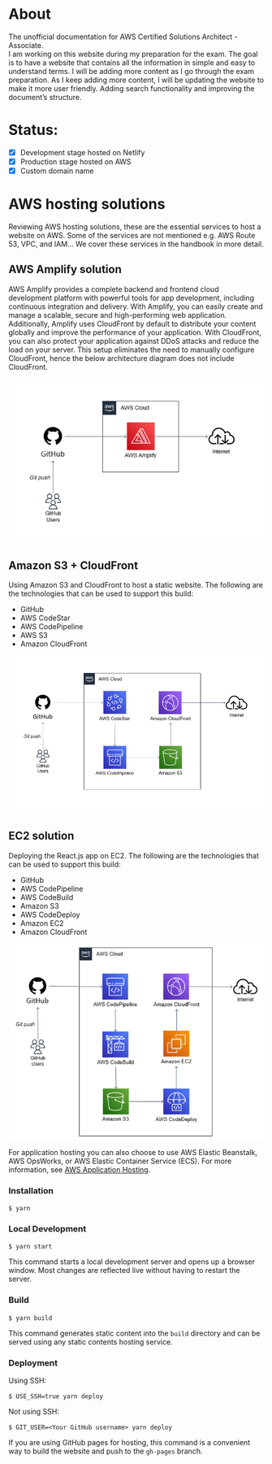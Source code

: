 # About

The unofficial documentation for AWS Certified Solutions Architect - Associate.      
I am working on this website during my preparation for the exam. The goal is to have a website that contains all the information in simple and easy to understand terms. I will be adding more content as I go through the exam preparation. As I keep adding more content, I will be updating the website to make it more user friendly. Adding search functionality and improving the document’s structure.              
   

# Status:

- [x] Development stage hosted on Netlify
- [x] Production stage hosted on AWS
- [x] Custom domain name

# AWS hosting solutions

Reviewing AWS hosting solutions, these are the essential services to host a website on AWS. Some of the services are not mentioned e.g. AWS Route 53, VPC, and IAM... We cover these services in the handbook in more detail.


## AWS Amplify solution

AWS Amplify provides a complete backend and frontend cloud development platform with powerful tools for app development, including continuous integration and delivery. With Amplify, you can easily create and manage a scalable, secure and high-performing web application. Additionally, Amplify uses CloudFront by default to distribute your content globally and improve the performance of your application. With CloudFront, you can also protect your application against DDoS attacks and reduce the load on your server. This setup eliminates the need to manually configure CloudFront, hence the below architecture diagram does not include CloudFront.

![Architecture](./static/img/website-simple-architecture.png)


## Amazon S3 + CloudFront

Using Amazon S3 and CloudFront to host a static website. The following are the technologies that can be used to support this build:

- GitHub
- AWS CodeStar
- AWS CodePipeline
- AWS S3
- Amazon CloudFront


![Architecture](./static/img/website-expected-architecture.png)

## EC2 solution

Deploying the React.js app on EC2. The following are the technologies that can be used to support this build:

- GitHub
- AWS CodePipeline
- AWS CodeBuild
- Amazon S3
- AWS CodeDeploy
- Amazon EC2
- Amazon CloudFront


![Architecture](./static/img/hosting-ec2-architecture.png)

For application hosting you can also choose to use AWS Elastic Beanstalk, AWS OpsWorks, or AWS Elastic Container Service (ECS). For more information, see [AWS Application Hosting](https://docs.aws.amazon.com/whitepapers/latest/aws-overview/application-hosting.html).
### Installation

```
$ yarn
```

### Local Development

```
$ yarn start
```

This command starts a local development server and opens up a browser window. Most changes are reflected live without having to restart the server.

### Build

```
$ yarn build
```

This command generates static content into the `build` directory and can be served using any static contents hosting service.

### Deployment

Using SSH:

```
$ USE_SSH=true yarn deploy
```

Not using SSH:

```
$ GIT_USER=<Your GitHub username> yarn deploy
```

If you are using GitHub pages for hosting, this command is a convenient way to build the website and push to the `gh-pages` branch.
